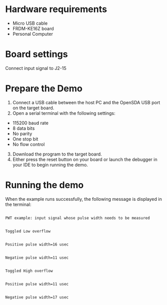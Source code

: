 Hardware requirements
=====================
- Micro USB cable
- FRDM-KE16Z board
- Personal Computer

Board settings
==============
Connect input signal to J2-15

Prepare the Demo
================
1.  Connect a USB cable between the host PC and the OpenSDA USB port on the target board.
2.  Open a serial terminal with the following settings:
   - 115200 baud rate
   - 8 data bits
   - No parity
   - One stop bit
   - No flow control
3. Download the program to the target board.
4. Either press the reset button on your board or launch the debugger in your IDE to begin running the demo.

Running the demo
================
When the example runs successfully, the following message is displayed in the terminal:

~~~~~~~~~~~~

PWT example: input signal whose pulse width needs to be measured


Toggled Low overflow


Positive pulse width=16 usec


Negative pulse width=11 usec


Toggled High overflow


Positive pulse width=11 usec


Negative pulse width=17 usec

~~~~~~~~~~~~
